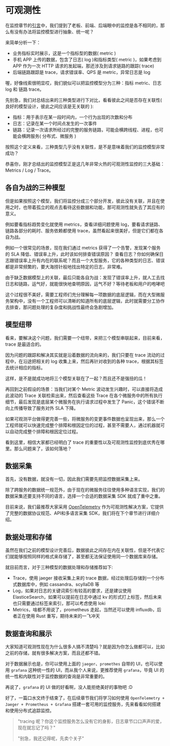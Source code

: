 # 可观测性

在监控章节的[引言](https://course.rs/logs/observe/intro.html)中，我们提到了老板、前端、后端眼中的监控是各不相同的，那么有没有办法将监控模型进行抽象、统一呢？

来简单分析一下：

- 业务指标实时展示，这是一个指标型的数据( metric )
- 手机 APP 上传的数据，包含了日志( log )和指标类型( metric )，如果考虑到 APP 作为一次 HTTP 请求的发起端，那还涉及到请求链路的跟踪( trace)
- 后端链路跟踪是 trace，请求错误率、QPS 是 metric，异常日志是 log

喔，好像线索很明显哎，我们貌似可以把监控模型分为三种：指标 metric、日志 log 和 链路 trace。

先别急，我们对总结出来的三种类型进行下对比，看看彼此之间是否存在关联性( 良好的模型设计，彼此之间应该是无关联的 ):

- 指标：用于表示在某一段时间内，一个行为出现的次数和分布
- 日志：记录在某一个时间点发生的一次事件
- 链路：记录一次请求所经过的完整的服务链路，可能会横跨线程、进程，也可能会横跨服务( 分布式、微服务 )

按照这个定义来看，三种类型几乎没有关联性，是不是意味着我们的监控模型非常成功？

恭喜你，刚才总结出的监控模型正是这几年非常火热的可观测性监控的三大基础：Metrics / Log / Trace。

## 各自为战的三种模型

但是如果按照这个模型，我们将监控分成三个部分开发，彼此没有关联，并且在使用之时，也带着孤立的观点去看待这些数据和功能，那可观测性就失去了其应有的意义。

例如要看指标趋势变化就使用 metrics，查看详细问题使用 log，要看请求链路、链路各部分的耗时、服务依赖都使用 trace，虽然看起来很美好，但是它们都在各自为战。

例如一个很常见的场景，现在我们通过 metrics 获得了一个告警，发现某个服务的 SLA 降低、错误率上升，此时该如何排查错误原因？ 查看日志？你如何确保日志跟错误率上升有内在的联系呢？而且一个大型服务，它的各种类型的日志、错误都是非常频繁的，要大海捞针般地找出特定的日志，非常难。

由于缺乏数据模型上的关联，最后只能各自为战：发现了错误率上升，就人工去找日志和链路，运气好，就能很快地查明原因，运气不好？等待老板和用户的咆哮吧

这个过程很不美好，需要工程师们充分理解每一项数据的底层逻辑，而在大型微服务架构中，没有一个工程师可以清晰的知道所有的底层逻辑，此时就需要分工协作去排查，那问题处理的复杂度和挑战性最终会急剧增加。

## 模型纽带

看来，要解决这个问题，我们需要一个纽带，来把三个模型串联起来，目前来看，trace 是最适合的。

因为问题的跟踪和解决其实就是沿着数据的流向来的，我们只要在 trace 流动的过程中，在沿途把相关的 log 收集上来，然后再针对收到的各种 trace，根据其标签去统计相应的指标。

这样，是不是就成功地将三个模型关联在了一起？而且还不是强扭的瓜！

再回到之前假设的场景：当我们对某个 Metric 波动发生兴趣时，可以直接将造成此波动的 Trace 关联检索出来，然后查看这些 Trace 在各个微服务中的所有执行细节，最后发现是底层某个微服务在执行请求过程中发生了 Panic，这个错误不断向上传播导致了服务对外 SLA 下降。

如果可观测平台做得更完善一些，将微服务的变更事件数据也呈现出来，那么一个工程师就可以快速完成整个排障和根因定位的过程，甚至不需要人，通过机器就可以自动完成整个排障和根因定位过程。


看到这里，相信大家都已经明白了 trace 的重要性以及可观测性监控到底优秀在哪里。那么问题来了，该如何落地？

## 数据采集

首先，没有数据，就没有一切，因此我们需要先把监控数据采集上来。

除了跨服务的数据统一规范外，由于现在的微服务往往使用多种语言实现，我们的数据采集还要支持不同的语言，选择一个合适的数据采集 SDK 就成了重中之重。

目前来说，我们最推荐大家采用 [OpenTelemetry](https://opentelemetry.io) 作为可观测性解决方案，它提供了完整的数据协议规范、API和多语言采集 SDK，我们将在下个章节进行详细介绍。

## 数据处理和存储
虽然在我们之前的模型设计完善后，数据彼此之间存在内在关联性，但是不代表它们就能够按照同样的格式来存储了，甚至都无法保证使用同一个数据库来存储。

就目前而言，对于三种模型的数据处理和存储推荐如下:

- Trace，使用 jaeger 接收采集上来的 trace 数据，经过处理后存储到一个分布式数据库中，例如 cassandra、scyllaDB 等
- Log，如果对日志的关键词索引有较高的要求，还是建议使用 ElasticeSearch，如果可以提前在日志中通过 kv 的形式打上标签，然后未来也只需要通过标签来索引，那可以考虑使用 loki
- Metrics，啥都不用说了，prometheus 走起，当然还可以使用 influxdb，后者正在使用 Rust 重写，期待未来的一飞冲天

## 数据查询和展示

大家知道可观测性现在为什么很多人搞不清楚吗？就是因为你怎么做都可以，比如之前的存储，就有很多解决方案，而且还都不错。

对于数据展示也是，你可以使用上面的 `jaeger`、`promethes` 自带的 UI，也可以使用 `grafana` 这种统一性的 UI，而从我个人来说，更推荐使用 `grafana`，毕竟 UI 的统一性和内联性对于监控数据的查询是非常重要的。

再说了，`grafana` 的 UI 做的好看啊，没人能拒绝美好的事物吧 :D


好了，一篇口水文终于结束了，在后续章节我们将学习如何使用 `OpenTelemetry + Jaeger + Prometheus + Grafana` 搭建一套可用的监控服务，先来看看如何搭建和使用分布式追踪监控。

> "tracing 呢？你这个监控服务怎么没有它的身影，日志章节口口声声的爱，现在就忘记了吗？"
> 
> "别急，我还记得呢，先卖个关子"